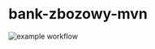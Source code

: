 # bank-zbozowy-mvn
![example workflow](https://github.com/MiBudzynski/bank-zbozowy-mvn/actions/workflows/<file>/badge.svg)
